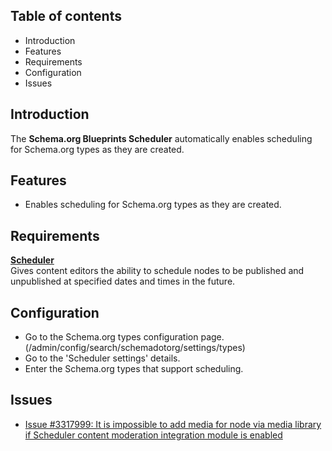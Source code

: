 Table of contents
-----------------

* Introduction
* Features
* Requirements
* Configuration
* Issues

Introduction
------------

The **Schema.org Blueprints Scheduler** automatically enables scheduling for
Schema.org types as they are created.


Features
--------

- Enables scheduling for Schema.org types as they are created.


Requirements
------------

**[Scheduler](https://www.drupal.org/project/scheduler)**    
Gives content editors the ability to schedule nodes to be published and unpublished at specified dates and times in the future.


Configuration
-------------

- Go to the Schema.org types configuration page.
  (/admin/config/search/schemadotorg/settings/types)
- Go to the 'Scheduler settings' details.
- Enter the Schema.org types that support scheduling.


Issues
------

- [Issue #3317999: It is impossible to add media for node via media library if Scheduler content moderation integration module is enabled](https://www.drupal.org/project/scheduler_content_moderation_integration/issues/3317999)

